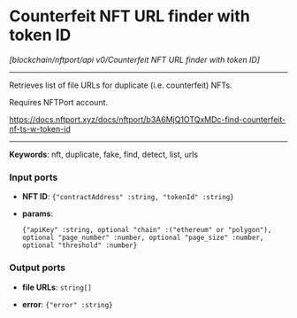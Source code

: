 # Counterfeit NFT URL finder with token ID

_[blockchain/nftport/api v0/Counterfeit NFT URL finder with token ID]_

---

Retrieves list of file URLs for duplicate (i.e. counterfeit) NFTs.  
  
Requires NFTPort account.  
  
https://docs.nftport.xyz/docs/nftport/b3A6MjQ1OTQxMDc-find-counterfeit-nf-ts-w-token-id  

---

__Keywords__: nft, duplicate, fake, find, detect, list, urls

### Input ports

* __NFT ID__: ` {"contractAddress" :string, "tokenId" :string} `


* __params__: 
    ```
    {"apiKey" :string, optional "chain" :("ethereum" or "polygon"), optional "page_number" :number, optional "page_size" :number, optional "threshold" :number}
    ```

### Output ports

* __file URLs__: ` string[] `


* __error__: ` {"error" :string} `

